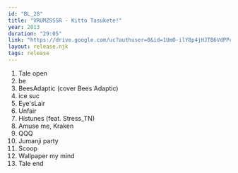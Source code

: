 ```yaml
---
id: "BL_28"
title: "VRUMZSSSR - Kitto Tasukete!"
year: 2013
duration: "29:05"
link: "https://drive.google.com/uc?authuser=0&id=1UmO-ilY8p4jHJTB6VdPPc17v74HKMJ-o&export=download"
layout: release.njk
tags: release
---
```


01. Tale open
02. be
03. BeesAdaptic (cover Bees Adaptic)
04. ice suc
05. Eye'sLair
06. Unfair
07. Histunes (feat. Stress_TN)
08. Amuse me, Kraken
09. QQQ
10. Jumanji party
11. Scoop
12. Wallpaper my mind
13. Tale end